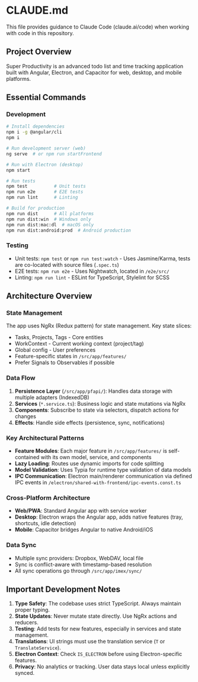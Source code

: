 # CLAUDE.md

This file provides guidance to Claude Code (claude.ai/code) when working with code in this repository.

## Project Overview

Super Productivity is an advanced todo list and time tracking application built with Angular, Electron, and Capacitor for web, desktop, and mobile platforms.

## Essential Commands

### Development

```bash
# Install dependencies
npm i -g @angular/cli
npm i

# Run development server (web)
ng serve  # or npm run startFrontend

# Run with Electron (desktop)
npm start

# Run tests
npm test          # Unit tests
npm run e2e       # E2E tests
npm run lint      # Linting

# Build for production
npm run dist      # All platforms
npm run dist:win  # Windows only
npm run dist:mac:dl  # macOS only
npm run dist:android:prod  # Android production
```

### Testing

- Unit tests: `npm test` or `npm run test:watch` - Uses Jasmine/Karma, tests are co-located with source files (`.spec.ts`)
- E2E tests: `npm run e2e` - Uses Nightwatch, located in `/e2e/src/`
- Linting: `npm run lint` - ESLint for TypeScript, Stylelint for SCSS

## Architecture Overview

### State Management

The app uses NgRx (Redux pattern) for state management. Key state slices:

- Tasks, Projects, Tags - Core entities
- WorkContext - Current working context (project/tag)
- Global config - User preferences
- Feature-specific states in `/src/app/features/`
- Prefer Signals to Observables if possible

### Data Flow

1. **Persistence Layer** (`/src/app/pfapi/`): Handles data storage with multiple adapters (IndexedDB)
2. **Services** (`*.service.ts`): Business logic and state mutations via NgRx
3. **Components**: Subscribe to state via selectors, dispatch actions for changes
4. **Effects**: Handle side effects (persistence, sync, notifications)

### Key Architectural Patterns

- **Feature Modules**: Each major feature in `/src/app/features/` is self-contained with its own model, service, and components
- **Lazy Loading**: Routes use dynamic imports for code splitting
- **Model Validation**: Uses Typia for runtime type validation of data models
- **IPC Communication**: Electron main/renderer communication via defined IPC events in `/electron/shared-with-frontend/ipc-events.const.ts`

### Cross-Platform Architecture

- **Web/PWA**: Standard Angular app with service worker
- **Desktop**: Electron wraps the Angular app, adds native features (tray, shortcuts, idle detection)
- **Mobile**: Capacitor bridges Angular to native Android/iOS

### Data Sync

- Multiple sync providers: Dropbox, WebDAV, local file
- Sync is conflict-aware with timestamp-based resolution
- All sync operations go through `/src/app/imex/sync/`

## Important Development Notes

1. **Type Safety**: The codebase uses strict TypeScript. Always maintain proper typing.
2. **State Updates**: Never mutate state directly. Use NgRx actions and reducers.
3. **Testing**: Add tests for new features, especially in services and state management.
4. **Translations**: UI strings must use the translation service (`T` or `TranslateService`).
5. **Electron Context**: Check `IS_ELECTRON` before using Electron-specific features.
6. **Privacy**: No analytics or tracking. User data stays local unless explicitly synced.
